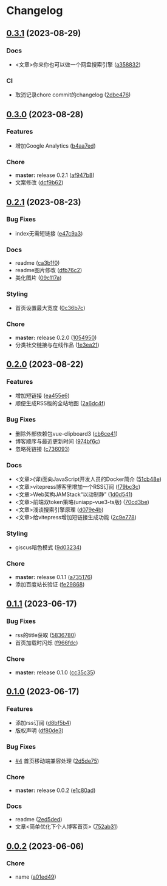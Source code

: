 # Changelog

## [0.3.1](https://github.com/Justin3go/justin3go.github.io/compare/v0.3.0...v0.3.1) (2023-08-29)


### Docs

* &lt;文章&gt;你来你也可以做一个网盘搜索引擎 ([a358832](https://github.com/Justin3go/justin3go.github.io/commit/a35883281bbf3d5b6f91e0090c10a67988efb3ff))


### CI

* 取消记录chore commit的changelog ([2dbe476](https://github.com/Justin3go/justin3go.github.io/commit/2dbe476343e714e0df1195b02db61e2483b07670))

## [0.3.0](https://github.com/Justin3go/justin3go.github.io/compare/v0.2.1...v0.3.0) (2023-08-28)


### Features

* 增加Google Analytics ([b4aa7ed](https://github.com/Justin3go/justin3go.github.io/commit/b4aa7ed0fa4aad8fe6973545a3a8d5b77f3163c3))


### Chore

* **master:** release 0.2.1 ([af947b8](https://github.com/Justin3go/justin3go.github.io/commit/af947b8e6e87374302abc46c6ff9b45687876ef3))
* 文案修改 ([dcf9b62](https://github.com/Justin3go/justin3go.github.io/commit/dcf9b62598ba437a543741fcfcfc6d085223348d))

## [0.2.1](https://github.com/Justin3go/justin3go.github.io/compare/v0.2.0...v0.2.1) (2023-08-23)


### Bug Fixes

* index无需短链接 ([e47c9a3](https://github.com/Justin3go/justin3go.github.io/commit/e47c9a3ca40157531d5fee95c1661786966a6017))


### Docs

* readme ([ca3b1f0](https://github.com/Justin3go/justin3go.github.io/commit/ca3b1f04d0678a41a84e3be5de4e845157e165d0))
* readme图片修改 ([dfb76c2](https://github.com/Justin3go/justin3go.github.io/commit/dfb76c2aa21ffce1feda5f9a834314d648ed0243))
* 美化图片 ([09c117a](https://github.com/Justin3go/justin3go.github.io/commit/09c117af7a1580b32fdfac0ca97d7f35976226b8))


### Styling

* 首页设置最大宽度 ([0c36b7c](https://github.com/Justin3go/justin3go.github.io/commit/0c36b7ccf782704e3e5deea002feaa1f4b17fbc4))


### Chore

* **master:** release 0.2.0 ([1054950](https://github.com/Justin3go/justin3go.github.io/commit/105495029dd858da5ac7e3b0164e1f857b3b8fd7))
* 分类社交链接与在线作品 ([1e3ea21](https://github.com/Justin3go/justin3go.github.io/commit/1e3ea21780a9b756b968c978c045496baf745e3c))

## [0.2.0](https://github.com/Justin3go/justin3go.github.io/compare/v0.1.1...v0.2.0) (2023-08-22)


### Features

* 增加短链接 ([ea455e6](https://github.com/Justin3go/justin3go.github.io/commit/ea455e6068966dbf371899fb2493fac68eea4c7e))
* 顺便生成RSS版的全站地图 ([2a6dc4f](https://github.com/Justin3go/justin3go.github.io/commit/2a6dc4ff12e1cc88e4c75b089f21b65185bdd405))


### Bug Fixes

* 删除外部依赖包vue-clipboard3 ([cb6ce41](https://github.com/Justin3go/justin3go.github.io/commit/cb6ce41c0230e04a90f0abe66d0df7eaafae0758))
* 博客顺序与最近更新时间 ([974bf6c](https://github.com/Justin3go/justin3go.github.io/commit/974bf6ca462095921941e205b3937f2163278a7a))
* 忽略死链接 ([c736093](https://github.com/Justin3go/justin3go.github.io/commit/c736093df74f566b0fc8d1df3ca903210b421389))


### Docs

* &lt;文章&gt;(译)面向JavaScript开发人员的Docker简介 ([51cb48e](https://github.com/Justin3go/justin3go.github.io/commit/51cb48e1879d9169a26d7715d7d6d849be1295e1))
* &lt;文章&gt;vitepress博客里增加一个RSS订阅 ([f79bc3c](https://github.com/Justin3go/justin3go.github.io/commit/f79bc3cc5a176d48025b16d37d2aceb4f2bcadb4))
* &lt;文章&gt;Web架构JAMStack“以动制静” ([1d0d541](https://github.com/Justin3go/justin3go.github.io/commit/1d0d5411935d914032797f3da4db894a792241ec))
* &lt;文章&gt;前端双token策略(uniapp-vue3-ts版) ([70cd3be](https://github.com/Justin3go/justin3go.github.io/commit/70cd3be6bff3d1592c73ed7a6c9a2d93e8fc20c0))
* &lt;文章&gt;浅谈搜索引擎原理 ([d079e4b](https://github.com/Justin3go/justin3go.github.io/commit/d079e4b7ab5ab1dc7ecf43b780ee21f5d6f586de))
* &lt;文章&gt;给vitepress增加短链接生成功能 ([2c9e778](https://github.com/Justin3go/justin3go.github.io/commit/2c9e778636df2f488cc7d7d7b929ca7ac6a33f9a))


### Styling

* giscus暗色模式 ([9d03234](https://github.com/Justin3go/justin3go.github.io/commit/9d03234ff560209b4b617266c22faf7706bbd12e))


### Chore

* **master:** release 0.1.1 ([a735176](https://github.com/Justin3go/justin3go.github.io/commit/a7351763b4da7f8ae79f7dfa8d2904cbb6be6a8c))
* 添加百度站长验证 ([fe29868](https://github.com/Justin3go/justin3go.github.io/commit/fe29868fc412a45e7a2b6f96e29f45824953a6c8))

## [0.1.1](https://github.com/Justin3go/justin3go.github.io/compare/v0.1.0...v0.1.1) (2023-06-17)


### Bug Fixes

* rss的title获取 ([5836780](https://github.com/Justin3go/justin3go.github.io/commit/58367802075515a8a717ec61ad5590b94ce2ab77))
* 首页加载时闪烁 ([f966fdc](https://github.com/Justin3go/justin3go.github.io/commit/f966fdcafaff1d9e69b58f448666859e8dc51fa8))


### Chore

* **master:** release 0.1.0 ([cc35c35](https://github.com/Justin3go/justin3go.github.io/commit/cc35c3500e995d67d324f1439876918c93ae21aa))

## [0.1.0](https://github.com/Justin3go/justin3go.github.io/compare/v0.0.2...v0.1.0) (2023-06-17)


### Features

* 添加rss订阅 ([d8bf5b4](https://github.com/Justin3go/justin3go.github.io/commit/d8bf5b45bb9474bd3f67cfa2d979b4ab83ca718c))
* 版权声明 ([df80de3](https://github.com/Justin3go/justin3go.github.io/commit/df80de356d0d839dd6c550b050e3ffcf2d656370))


### Bug Fixes

* [#4](https://github.com/Justin3go/justin3go.github.io/issues/4) 首页移动端兼容处理 ([2d5de75](https://github.com/Justin3go/justin3go.github.io/commit/2d5de759785f9b413e1a0ce947415e616f582eee))


### Chore

* **master:** release 0.0.2 ([e1c80ad](https://github.com/Justin3go/justin3go.github.io/commit/e1c80ad44b0c6a9e5d9af061436b35943b0b5cab))


### Docs

* readme ([2ed5ded](https://github.com/Justin3go/justin3go.github.io/commit/2ed5dedecbeb9b7abf8f70ce9a6d70f42e34afd1))
* 文章&lt;简单优化下个人博客首页&gt; ([752ab31](https://github.com/Justin3go/justin3go.github.io/commit/752ab315909bcc3eb04140fef2d6c373625244f2))

## [0.0.2](https://github.com/Justin3go/justin3go.github.io/compare/v0.0.1...v0.0.2) (2023-06-06)


### Chore

* name ([a01ed49](https://github.com/Justin3go/justin3go.github.io/commit/a01ed49f79bebdd263d97d641f038358abad152e))
